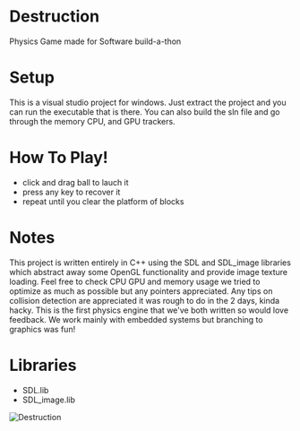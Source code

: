 # Destruction
Physics Game made for Software build-a-thon

# Setup
This is a visual studio project for windows. Just extract the project and you can run the executable that is there.
You can also build the sln file and go through the memory CPU, and GPU trackers.

# How To Play!
- click and drag ball to lauch it
- press any key to recover it
- repeat until you clear the platform of blocks

# Notes
This project is written entirely in C++ using the SDL and SDL_image libraries which abstract away some OpenGL functionality and provide image texture loading.
Feel free to check CPU GPU and memory usage we tried to optimize as much as possible but any pointers appreciated.
Any tips on collision detection are appreciated it was rough to do in the 2 days, kinda hacky.
This is the first physics engine that we've both written so would love feedback.
We work mainly with embedded systems but branching to graphics was fun!

# Libraries
- SDL.lib
- SDL_image.lib

![Destruction](https://user-images.githubusercontent.com/99012095/211431985-235b4a5c-0790-444c-86b0-18088a98a23f.PNG)
